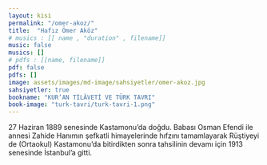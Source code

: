 ```yaml
---
layout: kisi
permalink: "/omer-akoz/"
title:  "Hafız Ömer Aköz"
# musics : [[ name , "duration" , filename]]
music: false
musics: []
# pdfs : [[name, filename]]
pdf: false
pdfs: []
image: assets/images/md-image/sahsiyetler/omer-akoz.jpg
sahsiyetler: true
bookname: "KUR’AN TİLÂVETİ VE TÜRK TAVRI"
book-image: "turk-tavri/turk-tavri-1.png"
---
```


27 Haziran 1889 senesinde Kastamonu’da doğdu. Babası Osman Efendi ile annesi Zahide Hanımın şefkatli himayelerinde hıfzını tamamlayarak Rüştiyeyi de (Ortaokul) Kastamonu’da bitirdikten sonra tahsilinin devamı için 1913 senesinde İstanbul’a gitti. 
